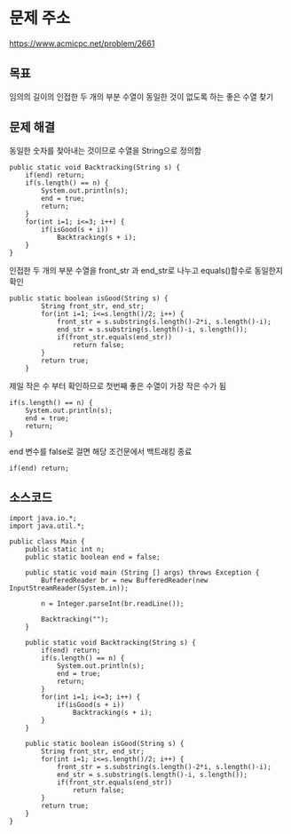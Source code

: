 # 문제 주소  
https://www.acmicpc.net/problem/2661

## 목표
임의의 길이의 인접한 두 개의 부분 수열이 동일한 것이 없도록 하는 좋은 수열 찾기

## 문제 해결
동일한 숫자를 찾아내는 것이므로 수열을 String으로 정의함
```
public static void Backtracking(String s) {
	if(end)	return;
	if(s.length() == n) {
		System.out.println(s);
		end = true;
		return;
	}
	for(int i=1; i<=3; i++) {
		if(isGood(s + i))
			Backtracking(s + i);
	}
}
```
인접한 두 개의 부분 수열을 front_str 과 end_str로 나누고 equals()함수로 동일한지 확인
```
public static boolean isGood(String s) {
		String front_str, end_str;
		for(int i=1; i<=s.length()/2; i++) {
			front_str = s.substring(s.length()-2*i, s.length()-i);
			end_str = s.substring(s.length()-i, s.length());
			if(front_str.equals(end_str))
				return false;
		}
		return true;
	}
```
제일 작은 수 부터 확인하므로 첫번째 좋은 수열이 가장 작은 수가 됨
```
if(s.length() == n) {
	System.out.println(s);
	end = true;
	return;
}
```
end 변수를 false로 걸면 해당 조건문에서 백트래킹 종료
```
if(end)	return;
```

## 소스코드
```
import java.io.*;
import java.util.*;

public class Main {
	public static int n;
	public static boolean end = false;
	
	public static void main (String [] args) throws Exception {
		BufferedReader br = new BufferedReader(new InputStreamReader(System.in));
		
		n = Integer.parseInt(br.readLine());

		Backtracking("");
	}
	
	public static void Backtracking(String s) {
		if(end)	return;
		if(s.length() == n) {
			System.out.println(s);
			end = true;
			return;
		}
		for(int i=1; i<=3; i++) {
			if(isGood(s + i))
				Backtracking(s + i);
		}
	}
	
	public static boolean isGood(String s) {
		String front_str, end_str;
		for(int i=1; i<=s.length()/2; i++) {
			front_str = s.substring(s.length()-2*i, s.length()-i);
			end_str = s.substring(s.length()-i, s.length());
			if(front_str.equals(end_str))
				return false;
		}
		return true;
	}
}
```
